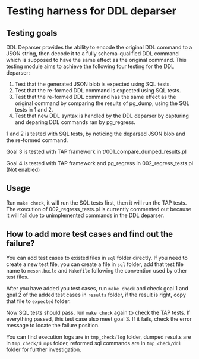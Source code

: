# Testing harness for DDL deparser

## Testing goals

DDL Deparser provides the ability to encode the original DDL command to a JSON string, then decode it to a fully schema-qualified DDL command which is supposed to have the same effect as the original command. This testing module aims to achieve the following four testing for the DDL deparser:

1. Test that the generated JSON blob is expected using SQL tests.
2. Test that the re-formed DDL command is expected using SQL tests.
3. Test that the re-formed DDL command has the same effect as the original command
   by comparing the results of pg_dump, using the SQL tests in 1 and 2.
4. Test that new DDL syntax is handled by the DDL deparser by capturing and deparing
   DDL commands ran by pg_regress.

1 and 2 is tested with SQL tests, by noticing the deparsed JSON blob and the re-formed command.

Goal 3 is tested with TAP framework in t/001_compare_dumped_results.pl

Goal 4 is tested with TAP framework and pg_regress in 002_regress_tests.pl (Not enabled)

## Usage

Run `make check`, it will run the SQL tests first, then it will run the TAP tests. The execution of 002_regress_tests.pl is currently commented out because it will fail due to unimplemented commands in the DDL deparser.

## How to add more test cases and find out the failure?

You can add test cases to existed files in `sql` folder directly. If you need to create a new test file, you can create a file in `sql` folder, add that test file name to `meson.build` and `Makefile` following the convention used by other test files.

After you have added you test cases, run `make check` and check goal 1 and goal 2 of the added test cases in `results` folder, if the result is right, copy that file to `expected` folder.

Now SQL tests should pass, run `make check` again to check the TAP tests. If everything passed, this test case also meet goal 3. If it fails, check the error message to locate the failure position.

You can find execution logs are in `tmp_check/log` folder, dumped results are in `tmp_check/dumps` folder, reformed sql commands are in `tmp_check/ddl` folder for further investigation.






